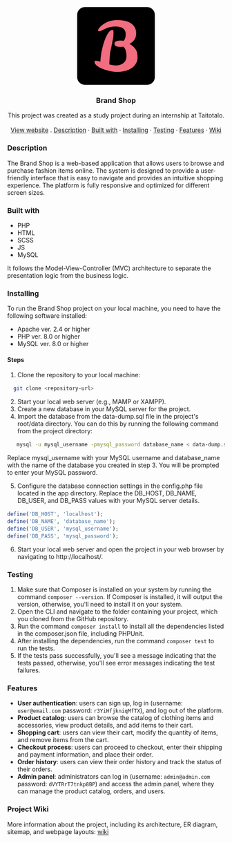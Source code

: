 <div align="center">
  <a href="https://brandshop.fun/">
    <img src="public/img/favicon/apple-touch-icon.png" alt="logo">
  </a>

<h3 align="center">Brand Shop</h3>
  <p align="center">
This project was created as a study project during an internship at Taitotalo.<br />
    <br />
    <a href="https://brandshop.fun">View website</a>
    .
    <a href="#description">Description</a>
    ·
    <a href="#built-with">Built with</a>
    ·
    <a href="#installing">Installing</a>
     ·
    <a href="#testing">Testing</a>
    ·
    <a href="#features">Features</a>
    ·
    <a href="https://github.com/alexelkinx/brand-shop/wiki">Wiki</a>
  </p>
</div>

### Description

The Brand Shop is a web-based application that allows users to browse and purchase fashion items online. The system is designed to provide a user-friendly interface that is easy to navigate and provides an intuitive shopping experience. The platform is fully responsive and optimized for different screen sizes.

### Built with

- PHP
- HTML
- SCSS
- JS
- MySQL

It follows the Model-View-Controller (MVC) architecture to separate the presentation logic from the business logic.

### Installing

To run the Brand Shop project on your local machine, you need to have the following software installed:

- Apache ver. 2.4 or higher
- PHP ver. 8.0 or higher
- MySQL ver. 8.0 or higher

#### Steps

1. Clone the repository to your local machine:

```bash
  git clone <repository-url>
```

2. Start your local web server (e.g., MAMP or XAMPP).
3. Create a new database in your MySQL server for the project.
4. Import the database from the data-dump.sql file in the project's root/data directory. You can do this by running the following command from the project directory:

```bash
   mysql -u mysql_username -pmysql_password database_name < data-dump.sql
```

Replace mysql_username with your MySQL username and database_name with the name of the database you created in step 3. You will be prompted to enter your MySQL password.

5. Configure the database connection settings in the config.php file located in the app directory. Replace the DB_HOST, DB_NAME, DB_USER, and DB_PASS values with your MySQL server details.

```php
define('DB_HOST', 'localhost');
define('DB_NAME', 'database_name');
define('DB_USER', 'mysql_username');
define('DB_PASS', 'mysql_password');
```

6. Start your local web server and open the project in your web browser by navigating to http://localhost/.

### Testing

1. Make sure that Composer is installed on your system by running the command `composer --version`. If Composer is installed, it will output the version, otherwise, you'll need to install it on your system.
2. Open the CLI and navigate to the folder containing your project, which you cloned from the GitHub repository.
3. Run the command `composer install` to install all the dependencies listed in the composer.json file, including PHPUnit.
4. After installing the dependencies, run the command `composer test` to run the tests.
5. If the tests pass successfully, you'll see a message indicating that the tests passed, otherwise, you'll see error messages indicating the test failures.

### Features

- **User authentication**: users can sign up, log in (username: `user@email.com` password: `r3YiHfjkniqMfTX`), and log out of the platform.
- **Product catalog**: users can browse the catalog of clothing items and accessories, view product details, and add items to their cart.
- **Shopping cart**: users can view their cart, modify the quantity of items, and remove items from the cart.
- **Checkout process**: users can proceed to checkout, enter their shipping and payment information, and place their order.
- **Order history**: users can view their order history and track the status of their orders.
- **Admin panel**: administrators can log in (username: `admin@admin.com` password: `dVYTRrT7tnkp8BP`) and access the admin panel, where they can manage the product catalog, orders, and users.

### Project Wiki

More information about the project, including its architecture, ER diagram, sitemap, and webpage layouts: [wiki](https://github.com/alexelkinx/brand-shop/wiki)
